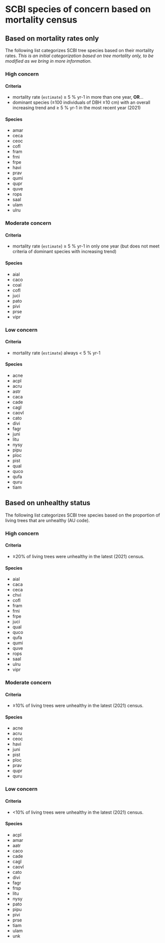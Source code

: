 # SCBI species of concern based on mortality census


## Based on mortality rates only
The following list categorizes SCBI tree species based on their mortality rates. *This is an initial categorization based on tree mortality only, to be modified as we bring in more information.*

### High concern
#### Criteria
- mortality rate (`estimate`) ≥ 5 % yr-1 in more than one year,
**OR**...
- dominant species (≥100 individuals of DBH ≥10 cm) with an overall increasing trend and ≥ 5 % yr-1 in the most recent year (2021)

#### Species
- amar
- ceca
- ceoc
- cofl
- fram
- frni
- frpe
- havi
- prav
- qumi
- qupr
- quve
- rops
- saal
- ulam
- ulru

### Moderate concern

#### Criteria
- mortality rate (`estimate`) ≥ 5 % yr-1 in only one year (but does not meet criteria of dominant species with increasing trend)
#### Species
- aial 
- caco
- coal
- cofl
- juci
- pato
- pivi
- prse
- vipr

### Low concern

#### Criteria
- mortality rate (`estimate`) always < 5 % yr-1 
#### Species
- acne 
- acpl
- acru
- astr
- caca
- cade
- cagl
- caovl
- cato
- divi
- fagr
- juni
- litu
- nysy
- pipu
- ploc
- pist
- qual
- quco
- qufa
- quru
- tiam

## Based on unhealthy status
The following list categorizes SCBI tree species based on the proportion of living trees that are unhealthy (AU code).
### High concern

#### Criteria
- ≥20% of living trees were unhealthy in the latest (2021) census.

#### Species
- aial
- caca
- ceca
- chvi
- cofl
- fram
- frni
- frpe
- juci
- qual
- quco
- qufa
- qumi
- quve
- rops
- saal
- ulru
- vipr


### Moderate concern


#### Criteria
- ≥10% of living trees were unhealthy in the latest (2021) census.
#### Species
- acne
- acru
- ceoc
- havi
- juni
- pist
- ploc
- prav
- qupr
- quru

### Low concern

#### Criteria
- <10% of living trees were unhealthy in the latest (2021) census.
#### Species
- acpl
- amar
- aatr
- caco
- cade
- cagl
- caovl
- cato
- divi
- fagr
- frsp
- litu
- nysy
- pato
- pipu
- pivi
- prse
- tiam
- ulam
- unk
